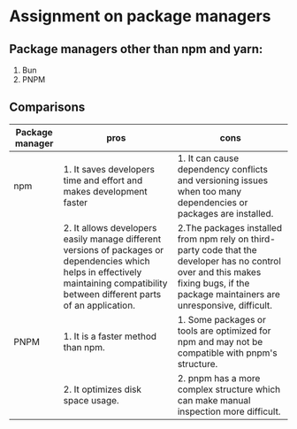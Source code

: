 # Assignment on package managers

## Package managers other than npm and yarn:
1. Bun
2. PNPM

## Comparisons
| Package manager | pros | cons
| --------------- | ---- | ---- |
| npm | 1. It saves developers time and effort and makes development faster | 1. It can cause dependency conflicts and versioning issues when too many dependencies or packages are installed.
|     | 2. It allows developers easily manage different versions of packages or dependencies which helps in effectively maintaining compatibility between different parts of an application. | 2.The packages installed from npm rely on third-party code that the developer has no control over and this makes fixing bugs, if the package maintainers are unresponsive, difficult.
| PNPM | 1. It is a faster method than npm. | 1. Some packages or tools are optimized for npm and may not be compatible with pnpm's structure.
|      | 2. It optimizes disk space usage.  | 2. pnpm has a more complex structure which can make manual inspection more difficult.